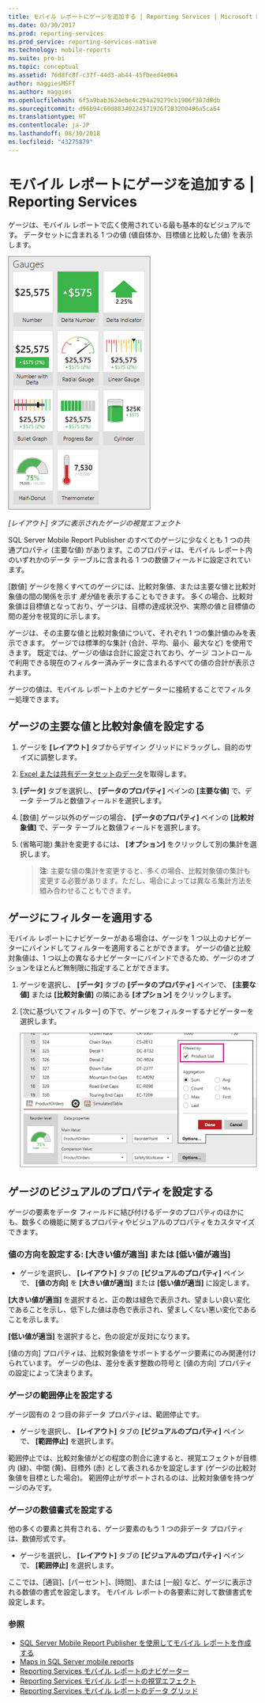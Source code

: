 ```yaml
---
title: モバイル レポートにゲージを追加する | Reporting Services | Microsoft Docs
ms.date: 03/30/2017
ms.prod: reporting-services
ms.prod_service: reporting-services-native
ms.technology: mobile-reports
ms.suite: pro-bi
ms.topic: conceptual
ms.assetid: 76d8fc8f-c37f-44d3-ab44-45fbeed4e064
author: maggiesMSFT
ms.author: maggies
ms.openlocfilehash: 6f5a9bab3624ebe4c294a29279cb1906f307d8db
ms.sourcegitcommit: d96b94c60d88340224371926f283200496a5ca64
ms.translationtype: HT
ms.contentlocale: ja-JP
ms.lasthandoff: 08/30/2018
ms.locfileid: "43275879"
---
```

# <a name="add-gauges-to-mobile-reports--reporting-services"></a>モバイル レポートにゲージを追加する | Reporting Services
ゲージは、モバイル レポートで広く使用されている最も基本的なビジュアルです。 データセットに含まれる 1 つの値 (値自体か、目標値と比較した値) を表示します。

![PBI_SSMRP_Gauges](../../reporting-services/mobile-reports/media/pbi-ssmrp-gauges.png)  
  
*[レイアウト] タブに表示されたゲージの視覚エフェクト*  
  
SQL Server Mobile Report Publisher のすべてのゲージに少なくとも 1 つの共通プロパティ (主要な値) があります。このプロパティは、モバイル レポート内のいずれかのデータ テーブルに含まれる 1 つの数値フィールドに設定されています。  

[数値] ゲージを除くすべてのゲージには、比較対象値、または主要な値と比較対象値の間の関係を示す *差分*値を表示することもできます。 多くの場合、比較対象値は目標値となっており、ゲージは、目標の達成状況や、実際の値と目標値の間の差分を視覚的に示します。

ゲージは、その主要な値と比較対象値について、それぞれ 1 つの集計値のみを表示できます。 ゲージでは標準的な集計 (合計、平均、最小、最大など) を使用できます。 既定では、ゲージの値は合計に設定されており、ゲージ コントロールで利用できる現在のフィルター済みデータに含まれるすべての値の合計が表示されます。 

ゲージの値は、モバイル レポート上のナビゲーターに接続することでフィルター処理できます。 

## <a name="set-the-main-and-comparison-values-for-a-gauge"></a>ゲージの主要な値と比較対象値を設定する

1. ゲージを **[レイアウト]** タブからデザイン グリッドにドラッグし、目的のサイズに調整します。

2. [Excel または共有データセットのデータ](../../reporting-services/mobile-reports/data-for-reporting-services-mobile-reports.md)を取得します。

3. **[データ]** タブを選択し、 **[データのプロパティ]** ペインの **[主要な値]** で、データ テーブルと数値フィールドを選択します。

3. [数値] ゲージ以外のゲージの場合、 **[データのプロパティ]** ペインの **[比較対象値]** で、データ テーブルと数値フィールドを選択します。

4. (省略可能) 集計を変更するには、 **[オプション]** をクリックして別の集計を選択します。
   
   >**注**: 主要な値の集計を変更すると、多くの場合、比較対象値の集計も変更する必要があります。ただし、場合によっては異なる集計方法を組み合わせることもできます。  

## <a name="filter-a-gauge"></a>ゲージにフィルターを適用する
  
モバイル レポートにナビゲーターがある場合は、ゲージを 1 つ以上のナビゲーターにバインドしてフィルターを適用することができます。 ゲージの値と比較対象値は、1 つ以上の異なるナビゲーターにバインドできるため、ゲージのオプションをほとんど無制限に指定することができます。  

1. ゲージを選択し、 **[データ]** タブの **[データのプロパティ]** ペインで、 **[主要な値]** または **[比較対象値]** の隣にある **[オプション]** をクリックします。

2. [次に基づいてフィルター] の下で、ゲージをフィルターするナビゲーターを選択します。

   ![モバイル レポートのゲージのナビゲーター](../../reporting-services/mobile-reports/media/mobile-report-gauge-navigator.png)
 
## <a name="set-visual-properties-for-a-gauge"></a>ゲージのビジュアルのプロパティを設定する
  
ゲージの要素をデータ フィールドに結び付けるデータのプロパティのほかにも、数多くの機能に関するプロパティやビジュアルのプロパティをカスタマイズできます。 

### <a name="set-value-direction-high-or-low-is-better"></a>値の方向を設定する: [大きい値が適当] または [低い値が適当]
* ゲージを選択し、 **[レイアウト]** タブの **[ビジュアルのプロパティ]** ペインで、 **[値の方向]** を **[大きい値が適当]** または **[低い値が適当]** に設定します。 

**[大きい値が適当]** を選択すると、正の数は緑色で表示され、望ましい良い変化であることを示し、低下した値は赤色で表示され、望ましくない悪い変化であることを示します。 

**[低い値が適当]** を選択すると、色の設定が反対になります。

[値の方向] プロパティは、比較対象値をサポートするゲージ要素にのみ関連付けられています。 ゲージの色は、差分を表す整数の符号と [値の方向] プロパティの設定によって決まります。  
  
### <a name="set-range-stops-for-a-gauge"></a>ゲージの範囲停止を設定する
ゲージ固有の 2 つ目の非データ プロパティは、範囲停止です。 

* ゲージを選択し、 **[レイアウト]** タブの **[ビジュアルのプロパティ]** ペインで、 **[範囲停止]** を選択します。

範囲停止では、比較対象値がどの程度の割合に達すると、視覚エフェクトが目標内 (緑)、中間 (黄)、目標外 (赤) として表されるかを設定します (ゲージの比較対象値を目標とした場合)。 範囲停止がサポートされるのは、比較対象値を持つゲージのみです。  

### <a name="format-the-numbers-in-the-gauge"></a>ゲージの数値書式を設定する  
他の多くの要素と共有される、ゲージ要素のもう 1 つの非データ プロパティは、数値形式です。 

* ゲージを選択し、 **[レイアウト]** タブの **[ビジュアルのプロパティ]** ペインで、 **[範囲停止]** を選択します。

ここでは、[通貨]、[パーセント]、[時間]、または [一般] など、ゲージに表示される数値の書式を設定します。 モバイル レポートの各要素に対して数値書式を設定します。
  
### <a name="see-also"></a>参照 

* [SQL Server Mobile Report Publisher を使用してモバイル レポートを作成する](../../reporting-services/mobile-reports/create-mobile-reports-with-sql-server-mobile-report-publisher.md)
* [Maps in SQL Server mobile reports](../../reporting-services/mobile-reports/maps-in-reporting-services-mobile-reports.md)
* [Reporting Services モバイル レポートのナビゲーター](../../reporting-services/mobile-reports/add-navigators-to-reporting-services-mobile-reports.md)
* [Reporting Services モバイル レポートの視覚エフェクト](../../reporting-services/mobile-reports/add-visualizations-to-reporting-services-mobile-reports.md)
* [Reporting Services モバイル レポートのデータ グリッド](../../reporting-services/mobile-reports/add-data-grids-to-mobile-reports-reporting-services.md) 
